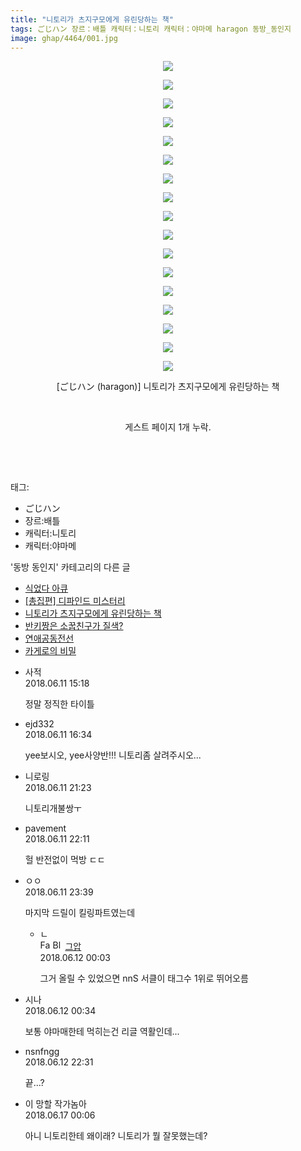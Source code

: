 ```yaml
---
title: "니토리가 츠지구모에게 유린당하는 책"
tags: ごじハン 장르：배틀 캐릭터：니토리 캐릭터：야마메 haragon 동방_동인지
image: ghap/4464/001.jpg
---
```

<div class="article">
<p style="text-align: center; clear: none; float: none;"><img src="{{ site.nasurl }}/ghap/4464/001.jpg"/></p>
<p style="text-align: center; clear: none; float: none;"><img src="{{ site.nasurl }}/ghap/4464/002.jpg"/></p>
<p style="text-align: center; clear: none; float: none;"><img src="{{ site.nasurl }}/ghap/4464/003.jpg"/></p>
<p style="text-align: center; clear: none; float: none;"><img src="{{ site.nasurl }}/ghap/4464/004.jpg"/></p>
<p style="text-align: center; clear: none; float: none;"><img src="{{ site.nasurl }}/ghap/4464/005.jpg"/></p>
<p style="text-align: center; clear: none; float: none;"><img src="{{ site.nasurl }}/ghap/4464/006.jpg"/></p>
<p style="text-align: center; clear: none; float: none;"><img src="{{ site.nasurl }}/ghap/4464/007.jpg"/></p>
<p style="text-align: center; clear: none; float: none;"><img src="{{ site.nasurl }}/ghap/4464/008.jpg"/></p>
<p style="text-align: center; clear: none; float: none;"><img src="{{ site.nasurl }}/ghap/4464/009.jpg"/></p>
<p style="text-align: center; clear: none; float: none;"><img src="{{ site.nasurl }}/ghap/4464/010.jpg"/></p>
<p style="text-align: center; clear: none; float: none;"><img src="{{ site.nasurl }}/ghap/4464/011.jpg"/></p>
<p style="text-align: center; clear: none; float: none;"><img src="{{ site.nasurl }}/ghap/4464/012.jpg"/></p>
<p style="text-align: center; clear: none; float: none;"><img src="{{ site.nasurl }}/ghap/4464/013.jpg"/></p>
<p style="text-align: center; clear: none; float: none;"><img src="{{ site.nasurl }}/ghap/4464/014.jpg"/></p>
<p style="text-align: center; clear: none; float: none;"><img src="{{ site.nasurl }}/ghap/4464/015.jpg"/></p>
<p style="text-align: center; clear: none; float: none;"><img src="{{ site.nasurl }}/ghap/4464/016.jpg"/></p>
<p style="text-align: center; clear: none; float: none;"><img src="{{ site.nasurl }}/ghap/4464/017.jpg"/></p>
<p style="text-align: center; clear: none; float: none;">[ごじハン (haragon)] 니토리가 츠지구모에게 유린당하는 책</p>
<p style="text-align: center; clear: none; float: none;"><br/></p>
<p style="text-align: center; clear: none; float: none;">게스트 페이지 1개 누락.</p>
<p style="text-align: center; clear: none; float: none;"><br/></p>
<p><br/></p>
</div><div class="tagTrail">
<p>태그: </p>
<ul>
<li>ごじハン</li>
<li>장르:배틀</li>
<li>캐릭터:니토리</li>
<li>캐릭터:야마메</li>
</ul>
</div><div class="another">
<p>'동방 동인지' 카테고리의 다른 글</p>
<ul>
<li><a href="/2018-06-13-ghap_4468">식었다 아큐</a></li>
<li><a href="/2018-06-13-ghap_4466">[총집편] 디파인드 미스터리</a></li>
<li><a href="/2018-06-11-ghap_4464">니토리가 츠지구모에게 유린당하는 책</a></li>
<li><a href="/2018-06-11-ghap_4463">반키짱은 소꿉친구가 질색?</a></li>
<li><a href="/2018-06-11-ghap_4462">연애공동전선</a></li>
<li><a href="/2018-06-11-ghap_4460">카게로의 비밀</a></li>
</ul>
</div><div class="cb_module cb_fluid">
<div class="cb_wrt cb_profile">
<div class="comment">
<ul>
<li class="cb_thumb_off" id="comment15269318">
<div class="cb_comment_area">
<div class="cb_info_area">
<div class="cb_section">
<span class="cb_nick_name">사적</span>
</div>
<div class="cb_section">
<span class="cb_date">2018.06.11 15:18 </span>
</div>
</div>
<div class="cb_dsc_comment">
<p class="cb_dsc">
											정말 정직한 타이틀
										</p>
</div>
</div></li>
<li class="cb_thumb_off" id="comment15269342">
<div class="cb_comment_area">
<div class="cb_info_area">
<div class="cb_section">
<span class="cb_nick_name">ejd332</span>
</div>
<div class="cb_section">
<span class="cb_date">2018.06.11 16:34 </span>
</div>
</div>
<div class="cb_dsc_comment">
<p class="cb_dsc">
											yee보시오, yee사양반!!! 니토리좀 살려주시오...
										</p>
</div>
</div></li>
<li class="cb_thumb_off" id="comment15269435">
<div class="cb_comment_area">
<div class="cb_info_area">
<div class="cb_section">
<span class="cb_nick_name">니로링</span>
</div>
<div class="cb_section">
<span class="cb_date">2018.06.11 21:23 </span>
</div>
</div>
<div class="cb_dsc_comment">
<p class="cb_dsc">
											니토리개불쌍ㅜ
										</p>
</div>
</div></li>
<li class="cb_thumb_off" id="comment15269453">
<div class="cb_comment_area">
<div class="cb_info_area">
<div class="cb_section">
<span class="cb_nick_name">pavement</span>
</div>
<div class="cb_section">
<span class="cb_date">2018.06.11 22:11 </span>
</div>
</div>
<div class="cb_dsc_comment">
<p class="cb_dsc">
											헐 반전없이 먹방 ㄷㄷ
										</p>
</div>
</div></li>
<li class="cb_thumb_off" id="comment15269486">
<div class="cb_comment_area">
<div class="cb_info_area">
<div class="cb_section">
<span class="cb_nick_name">ㅇㅇ</span>
</div>
<div class="cb_section">
<span class="cb_date">2018.06.11 23:39 </span>
</div>
</div>
<div class="cb_dsc_comment">
<p class="cb_dsc">
											마지막 드릴이 킬링파트였는데
										</p>
</div>
<ul>
<li class="cb_thumb_off" id="comment15269502">
<span class="cb_bu_subnode">ㄴ</span>
<div class="cb_comment_area">
<div class="cb_info_area">
<div class="cb_section">
<span class="cb_nick_name"><img alt="Favicon of https://ghaptouhou.tistory.com" height="16" onerror="this.onerror=null;this.parentNode.removeChild(this)" src="https://ghaptouhou.tistory.com/favicon.ico" width="16"/> <img alt="BlogIcon" height="16" onerror="this.parentNode.removeChild(this)" src="https://ghaptouhou.tistory.com/index.gif" width="16"/> <a href="https://ghaptouhou.tistory.com" onclick="return openLinkInNewWindow(this)"> 그압</a><span class="tistoryProfileLayerTrigger" onclick='TistoryProfile.show(event, this, {"title":"\uc800\uae30 \uc774\uac70 \ub098\uc911\uc5d0 \uc218\uc815 \uac00\ub2a5\ud558\ub098\uc694","url":"https:\/\/ghap.tistory.com","nickname":"\uadf8\uc555","items":[]}); return false;'></span></span>
</div>
<div class="cb_section">
<span class="cb_date">2018.06.12 00:03 </span>
</div>
</div>
<div class="cb_dsc_comment">
<p class="cb_dsc">
																그거 올릴 수 있었으면 nnS 서클이 태그수 1위로 뛰어오름
															</p>
</div>
</div>
</li>
</ul>
</div></li>
<li class="cb_thumb_off" id="comment15269515">
<div class="cb_comment_area">
<div class="cb_info_area">
<div class="cb_section">
<span class="cb_nick_name">시나</span>
</div>
<div class="cb_section">
<span class="cb_date">2018.06.12 00:34 </span>
</div>
</div>
<div class="cb_dsc_comment">
<p class="cb_dsc">
											보통 야마매한테 먹히는건 리글 역활인데...
										</p>
</div>
</div></li>
<li class="cb_thumb_off" id="comment15269812">
<div class="cb_comment_area">
<div class="cb_info_area">
<div class="cb_section">
<span class="cb_nick_name">nsnfngg</span>
</div>
<div class="cb_section">
<span class="cb_date">2018.06.12 22:31 </span>
</div>
</div>
<div class="cb_dsc_comment">
<p class="cb_dsc">
											끝...?
										</p>
</div>
</div></li>
<li class="cb_thumb_off" id="comment15271648">
<div class="cb_comment_area">
<div class="cb_info_area">
<div class="cb_section">
<span class="cb_nick_name">이 망할 작가놈아</span>
</div>
<div class="cb_section">
<span class="cb_date">2018.06.17 00:06 </span>
</div>
</div>
<div class="cb_dsc_comment">
<p class="cb_dsc">
											아니 니토리한테 왜이래? 니토리가 뭘 잘못했는데?
										</p>
</div>
</div></li>
</ul>
</div>
</div><!-- commentList close -->
</div>